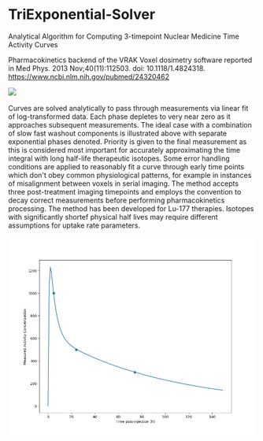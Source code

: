 # TriExponential-Solver
Analytical Algorithm for Computing 3-timepoint Nuclear Medicine Time Activity Curves

Pharmacokinetics backend of the VRAK Voxel dosimetry software reported in Med Phys. 2013 Nov;40(11):112503. doi: 10.1118/1.4824318.
https://www.ncbi.nlm.nih.gov/pubmed/24320462

![](fig2-ideal_case_3phase.jpg)

Curves are solved analytically to pass through measurements via linear fit of log-transformed data. Each phase depletes to very near zero as it approaches subsequent measurements. The ideal case with a combination of slow fast washout components is illustrated above with separate exponential phases denoted. Priority is given to the final measurement as this is considered most important for accurately approximating the time integral with long half-life therapeutic isotopes. Some error handling conditions are applied to reasonably fit a curve through early time points which don't obey common physiological patterns, for example in instances of misalignment between voxels in serial imaging. The method accepts three post-treatment imaging timepoints and employs the convention to decay correct measurements before performing pharmacokinetics processing. The method has been developed for Lu-177 therapies. Isotopes with significantly shortef physical half lives may require different assumptions for uptake rate parameters.

![](animated_triexp.gif)

